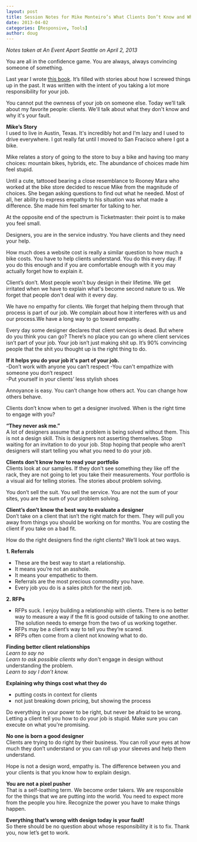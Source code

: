 ```yaml
---
layout: post
title: Session Notes for Mike Monteiro’s What Clients Don’t Know and Why It’s Your Fault
date: 2013-04-02
categories: [Responsive, Tools]
author: doug
---
```

*Notes taken at An Event Apart Seattle on April 2, 2013*  

You are all in the confidence game. You are always, always convincing someone of something.

Last year I wrote [this book](http://www.abookapart.com/products/design-is-a-job). It’s filled with stories about how I screwed things up in the past. It was written with the intent of you taking a lot more responsibility for your job.

You cannot put the ownness of your job on someone else. Today we’ll talk about my favorite people: clients. We'll talk about what they don't know and why it's your fault.

**Mike’s Story**  
I used to live in Austin, Texas. It's incredibly hot and I'm lazy and I used to drive everywhere. I got really fat until I moved to San Fracisco where I got a bike. 

Mike relates a story of going to the store to buy a bike and having too many choices: mountain bikes, hybrids, etc. The abundance of choices made him feel stupid. 

Until a cute, tattooed bearing a close resemblance to Rooney Mara who worked at the bike store decided to rescue Mike from the magnitude of choices. She began asking questions to find out what he needed. Most of all, her ability to express empathy to his situation was what made a difference. She made him feel smarter for talking to her.

At the opposite end of the spectrum is Ticketmaster: their point is to make you feel small. 

Designers, you are in the service industry. You have clients and they need your help. 

How much does a website cost is really a similar question to how much a bike costs. You have to help clients understand. You do this every day. If you do this enough and if you are comfortable  enough with it you may actually forget how to explain it.

Client’s don’t. Most people won't buy design in their lifetime. We get irritated when we have to explain what's become second nature to us. We forget that people don't deal with it every day.

We have no empathy for clients. We forget that helping them through that process is part of our job. We complain about how it interferes with us and our process.We have a long way to go toward empathy.

Every day some designer declares that client services is dead. But where do you think you can go? There’s no place you can go where client services isn’t part of your job. Your job isn’t just making shit up. It’s 90% convincing people that the shit you thought up is the right thing to do.

**If it helps you do your job it's part of your job.**  
-Don’t work with anyone you can’t respect
-You can't empathize with someone you don’t respect  
-Put yourself in your clients’ less stylish shoes  

Annoyance is easy. You can’t change how others act. You can change how others behave. 

Clients don’t know when to get a designer involved. When is the right time to engage with you? 

**“They never ask me.”**  
A lot of designers assume that a problem is being solved without them. This is not a design skill. This is designers not asserting themselves. Stop waiting for an invitation to do your job. Stop hoping that people who aren’t designers will start telling you what you need to do your job.

**Clients don't know how to read your portfolio**  
Clients look at our samples. If they don't see something they like off the rack, they are not going to let you take their measurements. Your portfolio is a visual aid for telling stories. The stories about problem solving. 

You don’t sell the suit. You sell the service. You are not the sum of your sites, you are the sum of your problem solving. 

**Client’s don’t know the best way to evaluate a designer**  
Don’t take on a client that isn’t the right match for them. They will pull you away from things you should be working on for months. You are costing the client if you take on a bad fit.

How do the right designers find the right clients? We’ll look at two ways.  

**1. Referrals**  
- These are the best way to start a relationship.  
- It means you’re not an asshole.  
- It means your empathetic to them.  
- Referrals are the most precious commodity you have.  
- Every job you do is a sales pitch for the next job.  

**2. RFPs**  
- RFPs suck. I enjoy building a relationship with clients. There is no better way to measure a way if the fit is good outside of talking to one another. The solution needs to emerge from the two of us working together.  
- RFPs may be a client’s way to tell you they’re scared.  
- RFPs often come from a client not knowing what to do.  

**Finding better client relationships**  
*Learn to say no*  
*Learn to ask possible clients why* don't engage in design   without understanding the problem.  
*Learn to say I don’t know.*  

**Explaining why things cost what they do**  
- putting costs in context for clients  
- not just breaking down pricing, but showing the process  

Do everything in your power to be right, but never be afraid to be wrong. Letting a client tell you how to do your job is stupid. Make sure you can execute on what you're promising.  

**No one is born a good designer**  
Clients are trying to do right by their business. You can roll your eyes at how much they don’t understand or you can roll up your sleeves and help them understand.  

Hope is not a design word, empathy is. The difference between you and your clients is that you know how to explain design. 

**You are not a pixel pusher**  
That is a self-loathing term. We become order takers. We are responsible for the things that we are putting into the world. You need to expect more from the people you hire. Recognize the power you have to make things happen.   

**Everything that’s wrong with design today is your fault!**  
So there should be no question about whose responsibility it is to fix. Thank you, now let’s get to work.


